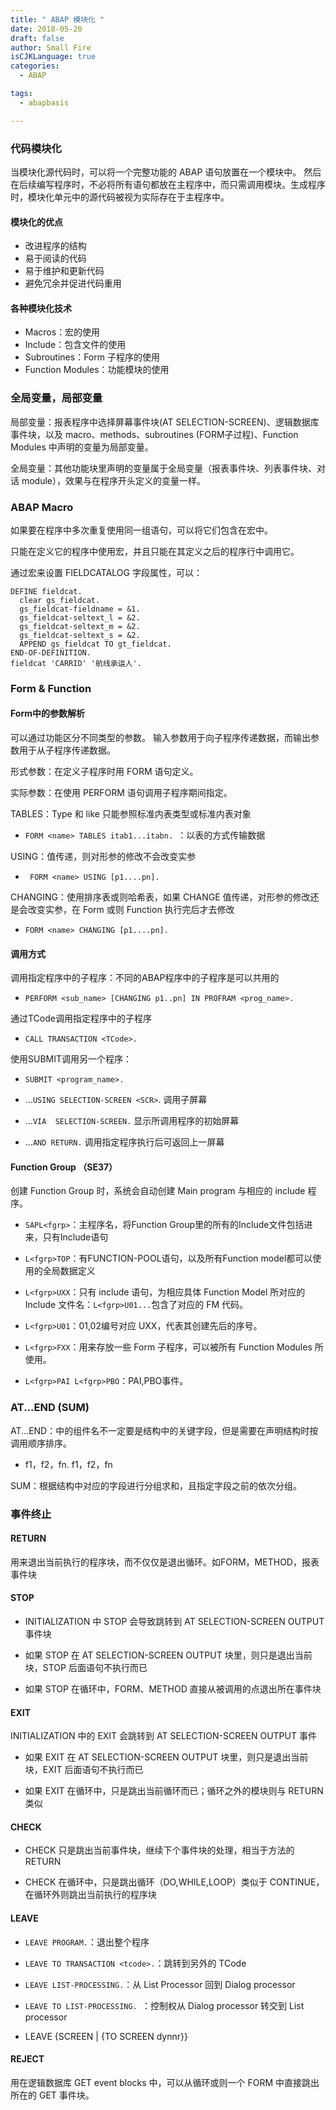 ```yaml
---
title: " ABAP 模块化 "
date: 2018-05-20
draft: false
author: Small Fire
isCJKLanguage: true
categories: 
  - ABAP

tags: 
  - abapbasis

---
```


### 代码模块化

当模块化源代码时，可以将一个完整功能的 ABAP 语句放置在一个模块中。 然后在后续编写程序时，不必将所有语句都放在主程序中，而只需调用模块。生成程序时，模块化单元中的源代码被视为实际存在于主程序中。

#### 模块化的优点

- 改进程序的结构
- 易于阅读的代码
- 易于维护和更新代码
- 避免冗余并促进代码重用

#### 各种模块化技术

- Macros：宏的使用
- Include：包含文件的使用
- Subroutines：Form 子程序的使用
- Function Modules：功能模块的使用

### 全局变量，局部变量

局部变量：报表程序中选择屏幕事件块(AT SELECTION-SCREEN)、逻辑数据库事件块，以及 macro、methods、subroutines (FORM子过程)、Function Modules 中声明的变量为局部变量。

全局变量：其他功能块里声明的变量属于全局变量（报表事件块、列表事件块、对话 module），效果与在程序开头定义的变量一样。

### ABAP Macro

如果要在程序中多次重复使用同一组语句，可以将它们包含在宏中。

只能在定义它的程序中使用宏，并且只能在其定义之后的程序行中调用它。

通过宏来设置 FIELDCATALOG 字段属性，可以：

```ABAP
DEFINE fieldcat.  
  clear gs_fieldcat.  
  gs_fieldcat-fieldname = &1.  
  gs_fieldcat-seltext_l = &2.  
  gs_fieldcat-seltext_m = &2.  
  gs_fieldcat-seltext_s = &2.
  APPEND gs_fieldcat TO gt_fieldcat.
END-OF-DEFINITION.
fieldcat 'CARRID' '航线承运人'.
```

### Form & Function

#### Form中的参数解析

可以通过功能区分不同类型的参数。 输入参数用于向子程序传递数据，而输出参数用于从子程序传递数据。

形式参数：在定义子程序时用 FORM 语句定义。

实际参数：在使用 PERFORM 语句调用子程序期间指定。

TABLES：Type 和 like 只能参照标准内表类型或标准内表对象

- `FORM <name> TABLES itab1...itabn. `：以表的方式传输数据

USING：值传递，则对形参的修改不会改变实参

- ` FORM <name> USING [p1....pn].`

CHANGING：使用排序表或则哈希表，如果 CHANGE 值传递，对形参的修改还是会改变实参，在 Form 或则 Function 执行完后才去修改

- `FORM <name> CHANGING [p1....pn].`

#### 调用方式

调用指定程序中的子程序：不同的ABAP程序中的子程序是可以共用的

- `PERFORM <sub_name> [CHANGING p1..pn] IN PROFRAM <prog_name>.`

通过TCode调用指定程序中的子程序

- `CALL TRANSACTION <TCode>.  `

使用SUBMIT调用另一个程序：

- `SUBMIT <program_name>.`


-  ...`USING SELECTION-SCREEN <SCR>`. 调用子屏幕
   
- ...`VIA  SELECTION-SCREEN.`  显示所调用程序的初始屏幕
  
-  ...`AND RETURN.` 调用指定程序执行后可返回上一屏幕

#### Function Group （SE37）

创建 Function Group 时，系统会自动创建 Main program 与相应的 include 程序。

- `SAPL<fgrp>`：主程序名，将Function Group里的所有的Include文件包括进来，只有Include语句

- `L<fgrp>TOP`：有FUNCTION-POOL语句，以及所有Function model都可以使用的全局数据定义

- `L<fgrp>UXX`：只有 include 语句，为相应具体 Function Model 所对应的 Include 文件名：`L<fgrp>U01...`包含了对应的 FM 代码。

- `L<fgrp>U01`：01,02编号对应 UXX，代表其创建先后的序号。

- `L<fgrp>FXX`：用来存放一些 Form 子程序，可以被所有 Function Modules 所使用。

- `L<fgrp>PAI L<fgrp>PBO`：PAI,PBO事件。

### AT...END (SUM)

AT...END：中的组件名不一定要是结构中的关键字段，但是需要在声明结构时按调用顺序排序。

- f1，f2，fn.  f1，f2，fn

SUM：根据结构中对应的字段进行分组求和，且指定字段之前的依次分组。

### 事件终止

#### RETURN

用来退出当前执行的程序块，而不仅仅是退出循环。如FORM，METHOD，报表事件块

#### STOP 

- INITIALIZATION 中 STOP 会导致跳转到 AT SELECTION-SCREEN OUTPUT 事件块

- 如果 STOP 在 AT SELECTION-SCREEN OUTPUT 块里，则只是退出当前块，STOP 后面语句不执行而已

- 如果 STOP 在循环中，FORM、METHOD 直接从被调用的点退出所在事件块

#### EXIT

INITIALIZATION 中的 EXIT 会跳转到 AT SELECTION-SCREEN OUTPUT 事件

- 如果 EXIT 在 AT SELECTION-SCREEN OUTPUT 块里，则只是退出当前块，EXIT 后面语句不执行而已

- 如果 EXIT 在循环中，只是跳出当前循环而已；循环之外的模块则与 RETURN 类似

#### CHECK

- CHECK 只是跳出当前事件块，继续下个事件块的处理，相当于方法的 RETURN

- CHECK 在循环中，只是跳出循环（DO,WHILE,LOOP）类似于 CONTINUE，在循环外则跳出当前执行的程序块

#### LEAVE 

- `LEAVE PROGRAM.`：退出整个程序

- `LEAVE TO TRANSACTION <tcode>.`：跳转到另外的 TCode

- `LEAVE LIST-PROCESSING.`：从 List Processor 回到 Dialog processor

- `LEAVE TO LIST-PROCESSING. `：控制权从 Dialog processor 转交到 List processor

- LEAVE {SCREEN | {TO SCREEN dynnr}}

#### REJECT

用在逻辑数据库 GET event blocks 中，可以从循环或则一个 FORM 中直接跳出所在的 GET 事件块。